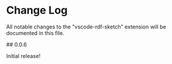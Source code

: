 # Change Log

All notable changes to the "vscode-rdf-sketch" extension will be documented in this file.

## 0.0.6

Initial release!
